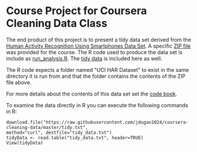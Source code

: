 # Course Project for Coursera Cleaning Data Class

The end product of this project is to present a tidy data set derived from the 
[Human Activity Recognition Using Smartphones Data Set](http://archive.ics.uci.edu/ml/datasets/Human+Activity+Recognition+Using+Smartphones).
A specific [ZIP file](https://d396qusza40orc.cloudfront.net/getdata%2Fprojectfiles%2FUCI%20HAR%20Dataset.zip) was provided for the course.
The R code used to produce the data set is include as [run_analysis.R](run_analysis.R). The [tidy data](tidy.txt) is included here as well.

The R code expects a folder named "UCI HAR Dataset" to exist in the same
directory it is run from and that the folder contains the contents of the ZIP
file above.

For more details about the contents of this data set set the [code book](CodeBook.md).

To examine the data directly in R you can execute the following commands in R:

```
download.file("https://raw.githubusercontent.com/jdugan1024/coursera-cleaning-data/master/tidy.txt",
method="curl", destfile="tidy_data.txt")
tidyData <- read.table("tidy_data.txt", header=TRUE)
View(tidyData)
```

